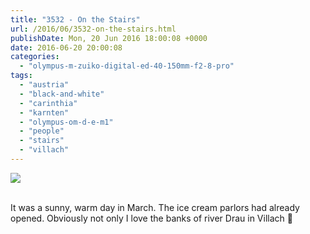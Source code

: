 ```yaml
---
title: "3532 - On the Stairs"
url: /2016/06/3532-on-the-stairs.html
publishDate: Mon, 20 Jun 2016 18:00:08 +0000
date: 2016-06-20 20:00:08
categories: 
  - "olympus-m-zuiko-digital-ed-40-150mm-f2-8-pro"
tags: 
  - "austria"
  - "black-and-white"
  - "carinthia"
  - "karnten"
  - "olympus-om-d-e-m1"
  - "people"
  - "stairs"
  - "villach"
---
```

<div class="container">
<div class="center"><a target="_blank" href="https://d25zfm9zpd7gm5.cloudfront.net/1200x1200/2016/20160320_145323_lr.jpg"><img class="webfeedsFeaturedVisual" src="https://d25zfm9zpd7gm5.cloudfront.net/0600x0600/2016/20160320_145323_lr.jpg" /></a></div>
</div>
<br />

It was a sunny, warm day in March. The ice cream parlors had already opened. Obviously not only I love the banks of river Drau in Villach 🙂
